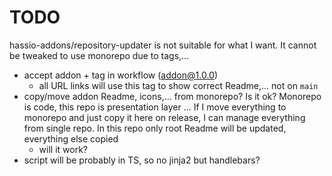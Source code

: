 # TODO

hassio-addons/repository-updater is not suitable for what I want. It cannot be tweaked to use monorepo due to tags,...

- accept addon + tag in workflow (addon@1.0.0)
  - all URL links will use this tag to show correct Readme,... not on `main`
- copy/move addon Readme, icons,... from monorepo? Is it ok? Monorepo is code, this repo is presentation layer ... If I move everything to monorepo and just copy it here on release, I can manage everything from single repo. In this repo only root Readme will be updated, everything else copied
  - will it work?
- script will be probably in TS, so no jinja2 but handlebars?
